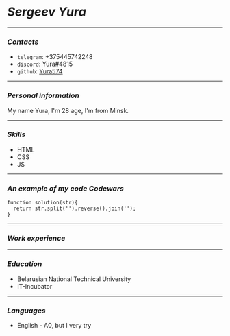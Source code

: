 # *Sergeev Yura*

 ***
### *Contacts*

* `telegram`: +375445742248
* `discord`: Yura#4815
* `github`: [Yura574](https://github.com/Yura574)

 ***
### *Personal information*

My name Yura, I'm 28 age, I'm from Minsk.

 ***
### *Skills*

* HTML
* CSS
* JS

 ***
### *An example of my code Codewars*

```
function solution(str){
  return str.split('').reverse().join('');  
}
```


 ***
### *Work experience*

 ***
### *Education*

* Belarusian National Technical University
* IT-Incubator

 ***
### *Languages*

* English - A0, but I very try